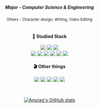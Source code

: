 
<div align="center">
  <h5>Major - Computer Science & Engineering</h5>
  <sup>Others - Character design, Writing, Video Editing</sup>
  <br/>
  <br/>
  <h4>🎫 Studied Stack </h4>
<!--
HTML5,CSS3,JavaScript,
Python,Java,C++,C#,Unity,OracleDB
-->
  <p>
  <img src="https://img.shields.io/badge/HTML5-E34F26?style=flat-square&logo=HTML5&logoColor=white"/>
  <img src="https://img.shields.io/badge/CSS3-1572B6?style=flat-square&logo=CSS3&logoColor=white"/>
  <img src="https://img.shields.io/badge/JavaScript-F7DF1E?style=flat-square&logo=JavaScript&logoColor=white"/>
  <br/>
  <img src="https://img.shields.io/badge/Python-3776AB?style=flat-square&logo=Python&logoColor=white"/>
  <img src="https://img.shields.io/badge/Java-FF9A00?style=flat-square&logo=Java&logoColor=white"/>
  <img src="https://img.shields.io/badge/C++-83B81A?style=flat-square&logo=&logoColor=white"/> 
  <img src="https://img.shields.io/badge/C♯-8041D9?style=flat-square&logo=&logoColor=white"/>
  <img src="https://img.shields.io/badge/Oracle-F80000?style=flat-square&logo=Oracle&logoColor=white"/>
  <img src="https://img.shields.io/badge/Unity-000000?style=flat-square&logo=Unity&logoColor=white"/>
  </p>
<!--  
SketchUp, ClipStudio, PhotoShop, Premiere Pro, After Effects
-->
  <h4>🎬 Other things </h4>  
  <p>
    <img src="https://img.shields.io/badge/SketchUp-FF0000?style=flat-square&logo=SketchUp&logoColor=white"/>
    <img src="https://img.shields.io/badge/Clip Studio-9E9E9E"/>
    <img src="https://img.shields.io/badge/Adobe Photoshop-31A8FF?style=flat-square&logo=Adobe Photoshop&logoColor=white"/>
    <img src="https://img.shields.io/badge/Adobe Premiere Pro-8F8AFF?style=flat-square&logo=Adobe Premiere Pro&logoColor=white"/>
    <img src="https://img.shields.io/badge/Adobe After Effects-C98AFF?style=flat-square&logo=Adobe After Effects&logoColor=white"/>
  </p>
  <br/>
  
[![Anurag's GitHub stats](https://github-readme-stats.vercel.app/api?username=ky1004)](https://github.com/anuraghazra/github-readme-stats)
</div>

